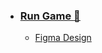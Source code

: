 
 * ### [Run Game :memo:](https://julianpariss.github.io/WebGames/memoGame)
   * [Figma Design](https://www.figma.com/file/wpGHhkaaAharDeJ6GANug2/Untitled?node-id=0%3A1)
